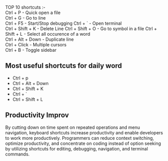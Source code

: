 TOP 10 shortcuts :-  
Ctrl + P - Quick open a file  
Ctrl + G  - Go to line  
Ctrl + F5 - Start/Stop debugging
Ctrl + ` - Open terminal   
Ctrl + Shift + K - Delete Line
Ctrl +  Shift + O - Go to symbol in a file 
Ctrl + Shift + L - Select all occurence of a word  
Ctrl + Alt + Down - Duplicate line  
Ctrl + Click - Multiple cursors  
Ctrl + B - Toggle sidebar  

## Most useful shortcuts for daily word
* Ctrl + p
* Ctrl + Alt + Down
* Ctrl + Shift + K
* Ctrl + `
* Ctrl + Shift + L

## Productivity Improv  
By cutting down on time spent on repeated operations and menu navigation, keyboard shortcuts increase productivity and enable developers to work more productively. Programmers can reduce context switching, optimize productivity, and concentrate on coding instead of option seeking by utilizing shortcuts for editing, debugging, navigation, and terminal commands. 
